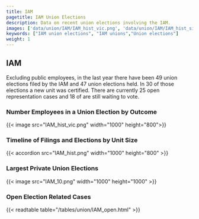 ```yaml
---
title: IAM
pagetitle: IAM Union Elections
description: Data on recent union elections involving the IAM.
images: ['data/union/IAM/IAM_hist_vic.png', 'data/union/IAM/IAM_hist_size.png', 'data/union/IAM/IAM_10.png']
keywords: ["IAM union elections", "IAM unions","Union elections"]
weight: 1
---
```

##  IAM

Excluding public employees, in the last year there have been 49 union elections filed by the IAM and 47 union elections held. In 30 of those elections a new unit was certified. There are currently 25 open representation cases and 18 of are still waiting to vote.

### Number Employees in a Union Election by Outcome
{{< image src="IAM_hist_vic.png" width="1000" height="800">}}

### Timeline of Filings and Elections by Unit Size
{{< accordion src="IAM_hist.png" width="1000" height="800" >}}

### Largest Private Union Elections
{{< image src="IAM_10.png" width="1000" height="1000"  >}}

### Open Election Related Cases
{{< readtable table="/tables/union/IAM_open.html" >}}

